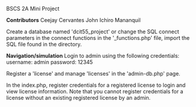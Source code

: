 BSCS 2A Mini Project

**Contributors**
Ceejay Cervantes
John Ichiro Mananquil

Create a database named 'dcit55_project' or change the SQL connect parameters in the connect functions in the '_functions.php' file, import the SQL file found in the directory.

**Navigation/simulation**
Login to admin using the following credentials:
username: admin
password: 12345

Register a 'license' and manage 'licenses' in the 'admin-db.php' page.

In the index.php, register credentials for a registered license to login and view license information.
Note that you cannot register credentials for a license without an existing registered license by an admin.
